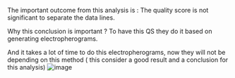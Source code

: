 The important outcome from this analysis is :
The quality score is not significant to separate the data lines.

Why this conclusion is important ?
To have this QS they do it based on generating electropherograms.

And it takes a lot of time to do this electropherograms, now they will not be depending on this method ( this consider a good result and a conclusion for this analysis)
![image](https://github.com/amanygomaa2/PCA_2021-DATA/assets/104441805/c09e702e-5028-4696-acee-a87c577c32d9)
